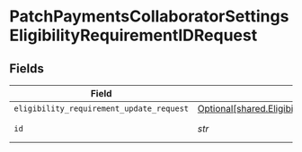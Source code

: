 # PatchPaymentsCollaboratorSettingsEligibilityRequirementIDRequest


## Fields

| Field                                                                                                              | Type                                                                                                               | Required                                                                                                           | Description                                                                                                        |
| ------------------------------------------------------------------------------------------------------------------ | ------------------------------------------------------------------------------------------------------------------ | ------------------------------------------------------------------------------------------------------------------ | ------------------------------------------------------------------------------------------------------------------ |
| `eligibility_requirement_update_request`                                                                           | [Optional[shared.EligibilityRequirementUpdateRequest]](../../models/shared/eligibilityrequirementupdaterequest.md) | :heavy_minus_sign:                                                                                                 | N/A                                                                                                                |
| `id`                                                                                                               | *str*                                                                                                              | :heavy_check_mark:                                                                                                 | Unique identifier                                                                                                  |